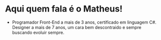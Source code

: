 # Aqui quem fala é o Matheus! 
- Programador Front-End a mais de 3 anos, certificado em linguagem C#. Designer a mais de 7 anos, um cara bem descontraido e sempre buscando evoluir sempre.
<div>
<img src="[https://i.pinimg.com/originals/50/5b/d4/505bd4e5e366328ee78c0bd274d84cc0.gif](https://cdn44.picsart.com/176523820002202.gif?to=crop&r=256)" alt=""/>
